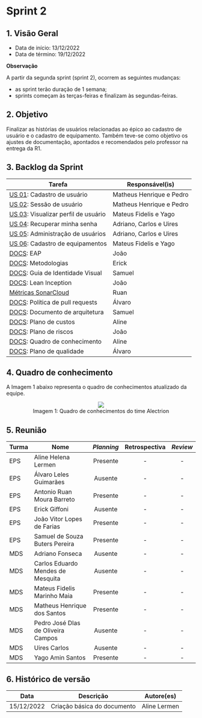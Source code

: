 # Sprint 2

## 1. Visão Geral

* Data de início: 13/12/2022
* Data de término: 19/12/2022

**Observação**  

A partir da segunda sprint (sprint 2), ocorrem as seguintes mudanças:
* as sprint terão duração de 1 semana;
* sprints começam às terças-feiras e finalizam às segundas-feiras.

## 2. Objetivo 

Finalizar as histórias de usuários relacionadas ao épico ao cadastro de usuário e o cadastro de equipamento. Também teve-se como objetivo os ajustes de documentação, apontados e recomendados pelo professor na entrega da R1.

## 3. Backlog da Sprint

|Tarefa|Responsável(is)|
|------|-----------|
| [US 01](https://github.com/fga-eps-mds/2022-2-alectrion-doc/issues/7): Cadastro de usuário | Matheus Henrique e Pedro |
| [US 02](https://github.com/fga-eps-mds/2022-2-alectrion-doc/issues/8): Sessão de usuário | Matheus Henrique e Pedro |
| [US 03](https://github.com/fga-eps-mds/2022-2-alectrion-doc/issues/9): Visualizar perfil de usuário | Mateus Fidelis e Yago |
| [US 04](https://github.com/fga-eps-mds/2022-2-alectrion-doc/issues/10): Recuperar minha senha | Adriano, Carlos e Uires |
| [US 05](https://github.com/fga-eps-mds/2022-2-Alectrion-DOC/issues/12): Administração de usuários | Adriano, Carlos e Uires |
| [US 06](https://github.com/fga-eps-mds/2022-2-Alectrion-DOC/issues/13): Cadastro de equipamentos | Mateus Fidelis e Yago |
| [DOCS](https://github.com/fga-eps-mds/2022-2-Alectrion-DOC/issues/57): EAP | João |
| [DOCS](https://github.com/fga-eps-mds/2022-2-Alectrion-DOC/issues/59): Metodologias | Erick |
| [DOCS](https://github.com/fga-eps-mds/2022-2-Alectrion-DOC/issues/60): Guia de Identidade Visual | Samuel |
| [DOCS](https://github.com/fga-eps-mds/2022-2-Alectrion-DOC/issues/61): Lean Inception | João |
| [Métricas SonarCloud](https://github.com/fga-eps-mds/2022-2-Alectrion-DOC/issues/63) | Ruan |
| [DOCS](https://github.com/fga-eps-mds/2022-2-Alectrion-DOC/issues/64): Política de pull requests | Álvaro |
| [DOCS](https://github.com/fga-eps-mds/2022-2-Alectrion-DOC/issues/65): Documento de arquitetura | Samuel |
| [DOCS](https://github.com/fga-eps-mds/2022-2-Alectrion-DOC/issues/66): Plano de custos | Aline |
| [DOCS](https://github.com/fga-eps-mds/2022-2-Alectrion-DOC/issues/67): Plano de riscos | João |
| [DOCS](https://github.com/fga-eps-mds/2022-2-Alectrion-DOC/issues/68): Quadro de conhecimento | Aline |
| [DOCS](https://github.com/fga-eps-mds/2022-2-Alectrion-DOC/issues/69): Plano de qualidade | Álvaro |

## 4. Quadro de conhecimento

A Imagem 1 abaixo representa o quadro de conhecimentos atualizado da equipe.

<div align="center">
   <img width="auto" height="auto" src="assets/quadro_de_conhecimento/_quadro_de_conhecimento.png"/>
</div>

<figcaption align='center'>
   Imagem 1: Quadro de conhecimentos do time Alectrion
   <br>
</figcaption>

## 5. Reunião

|Turma|Nome|_Planning_|Retrospectiva|_Review_|
|-----|----|:--------:|:--------:|:--------:|
| EPS | Aline Helena Lermen | Presente |- |- |
| EPS | Álvaro Leles Guimarães | Ausente |- |- | 
| EPS | Antonio Ruan Moura Barreto | Presente |- |- |
| EPS | Erick Giffoni | Ausente |- |- | 
| EPS | João Vitor Lopes de Farias | Presente |- |- |
| EPS | Samuel de Souza Buters Pereira | Presente |- |- |
| MDS | Adriano Fonseca | Ausente |- |- | 
| MDS | Carlos Eduardo Mendes de Mesquita | Ausente |- |- | 
| MDS | Mateus Fidelis Marinho Maia | Presente |- |- |
| MDS | Matheus Henrique dos Santos | Presente |- |- |
| MDS | Pedro José DIas de Oliveira Campos | Ausente |- |- | 
| MDS | Uires Carlos | Ausente |- |- | 
| MDS | Yago Amin Santos | Presente |- |- |

## 6. Histórico de versão

|**Data**|**Descrição**|**Autore(es)**|
|--------|-------------|--------------|
|15/12/2022| Criação básica do documento | Aline Lermen |